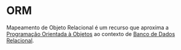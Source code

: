 # ORM
Mapeamento de Objeto Relacional é um recurso que aproxima a [Programação Orientada à Objetos](https://github.com/lelia-salles/java/tree/main/ProgramacaoOrientada-a-Objetos(POO)) ao contexto de [Banco de Dados Relacional](https://github.com/lelia-salles/Banco-de-Dados-Relacional).

